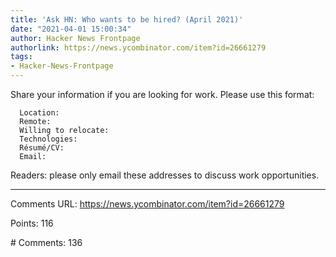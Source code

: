 ```yaml
---
title: 'Ask HN: Who wants to be hired? (April 2021)'
date: "2021-04-01 15:00:34"
author: Hacker News Frontpage
authorlink: https://news.ycombinator.com/item?id=26661279
tags:
- Hacker-News-Frontpage
---
```


<p>Share your information if you are looking for work. Please use this format:<p><pre><code>  Location:
  Remote:
  Willing to relocate:
  Technologies:
  Résumé/CV:
  Email:
</code></pre>
Readers: please only email these addresses to discuss work opportunities.</p>
<hr>
<p>Comments URL: <a href="https://news.ycombinator.com/item?id=26661279">https://news.ycombinator.com/item?id=26661279</a></p>
<p>Points: 116</p>
<p># Comments: 136</p>
